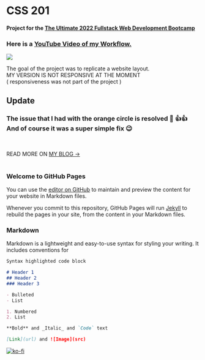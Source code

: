 # CSS 201

#### Project for the [The Ultimate 2022 Fullstack Web Development Bootcamp](https://www.udemy.com/course/the-ultimate-fullstack-web-development-bootcamp/)


### Here is a [YouTube Video of my Workflow.](https://www.youtube.com/watch?v=mPhNIew8c50)


[<img src="https://esteecodes.com/wp-content/uploads/2021/12/CSS-201-thumbnail-play.jpg">](https://www.youtube.com/watch?v=mPhNIew8c50)

The goal of the project was to replicate a website layout.<br>
MY VERSION IS NOT RESPONSIVE AT THE MOMENT <br> 
( responsiveness was not part of the project )


## Update 

 ### The issue that I had with the orange circle is resolved 🙂 👍👍 And of course it was a super simple fix 😉 
 <br>

 READ MORE ON [MY BLOG ->](https://esteecodes.com/css-201-frontend-web-development-workflow-video/) 
 <br><br>

### Welcome to GitHub Pages

You can use the [editor on GitHub](https://github.com/estherwhite-wd/coursera-test/edit/master/README.md) to maintain and preview the content for your website in Markdown files.

Whenever you commit to this repository, GitHub Pages will run [Jekyll](https://jekyllrb.com/) to rebuild the pages in your site, from the content in your Markdown files.

### Markdown

Markdown is a lightweight and easy-to-use syntax for styling your writing. It includes conventions for

```markdown
Syntax highlighted code block

# Header 1
## Header 2
### Header 3

- Bulleted
- List

1. Numbered
2. List

**Bold** and _Italic_ and `Code` text

[Link](url) and ![Image](src)
```


[![ko-fi](https://ko-fi.com/img/githubbutton_sm.svg)](https://ko-fi.com/N4N86M8BO)
